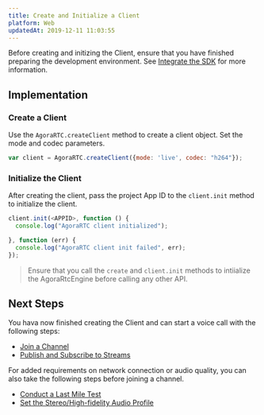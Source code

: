 ```yaml
---
title: Create and Initialize a Client
platform: Web
updatedAt: 2019-12-11 11:03:55
---
```

Before creating and initizing the Client, ensure that you have finished preparing the development environment. See [Integrate the SDK](/en/Video/web_prepare) for more information.

## Implementation

### Create a Client
Use the `AgoraRTC.createClient` method to create a client object. Set the mode and codec parameters. 

```javascript
var client = AgoraRTC.createClient({mode: 'live', codec: "h264"});
```

### Initialize the Client
After creating the client, pass the project App ID to the `client.init` method to initialize the client.

```javascript
client.init(<APPID>, function () {
  console.log("AgoraRTC client initialized");

}, function (err) {
  console.log("AgoraRTC client init failed", err);
});
```

> Ensure that you call the `create` and `client.init` methods to intiialize the AgoraRtcEngine before calling any other API. 

## Next Steps
You hava now finished creating the Client and can start a voice call with the following steps:
- [Join a Channel](/en/Video/join_video_web)
- [Publish and Subscribe to Streams](/en/Video/publish_web)

For added requirements on network connection or audio quality, you can also take the following steps before joining a channel.
- [Conduct a Last Mile Test](/en/Video/lastmile_web)
- [Set the Stereo/High-fidelity Audio Profile](/en/Video/audio_profile_web)